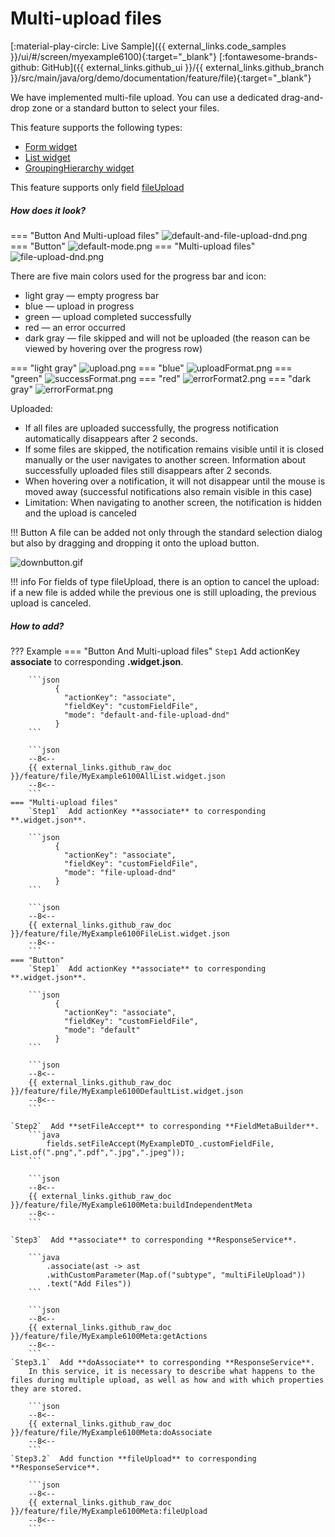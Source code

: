 # Multi-upload files

[:material-play-circle: Live Sample]({{ external_links.code_samples }}/ui/#/screen/myexample6100){:target="_blank"}
[:fontawesome-brands-github: GitHub]({{ external_links.github_ui }}/{{ external_links.github_branch }}/src/main/java/org/demo/documentation/feature/file){:target="_blank"}

We have implemented multi-file upload. You can use a dedicated drag-and-drop zone or a standard button to select your files.

This feature supports the following types:

* [Form widget](/widget/type/form/form)
* [List widget](/widget/type/list/list)
* [GroupingHierarchy widget](/widget/type/groupinghierarchy/groupinghierarchy)


This feature supports only field [fileUpload](/widget/fields/field/fileUpload/fileUpload)

##### How does it look?
=== "Button And Multi-upload files"
    ![default-and-file-upload-dnd.png](default-and-file-upload-dnd.png)
=== "Button"
    ![default-mode.png](default-mode.png)
=== "Multi-upload files"
    ![file-upload-dnd.png](file-upload-dnd.png)

There are five main colors used for the progress bar and icon:

* light gray — empty progress bar
* blue — upload in progress
* green — upload completed successfully
* red — an error occurred
* dark gray — file skipped and will not be uploaded (the reason can be viewed by hovering over the progress row)

=== "light gray"
    ![upload.png](upload.png)
=== "blue"
    ![uploadFormat.png](uploadFormat.png)
=== "green"
    ![successFormat.png](successFormat.png)
=== "red"
    ![errorFormat2.png](errorFormat2.png)
=== "dark gray"
    ![errorFormat.png](errorFormat.png)

Uploaded:

* If all files are uploaded successfully, the progress notification automatically disappears after 2 seconds.
* If some files are skipped, the notification remains visible until it is closed manually or the user navigates to another screen. Information about successfully uploaded files still disappears after 2 seconds.
* When hovering over a notification, it will not disappear until the mouse is moved away (successful notifications also remain visible in this case)
* Limitation: When navigating to another screen, the notification is hidden and the upload is canceled

!!! Button
    A file can be added not only through the standard selection dialog but also by dragging and dropping it onto the upload button.

![downbutton.gif](downbutton.gif)

!!! info
    For fields of type fileUpload, there is an option to cancel the upload: if a new file is added while the previous one is still uploading, the previous upload is canceled.

##### How to add?

??? Example
    === "Button And Multi-upload files"
        `Step1`  Add actionKey **associate** to corresponding **.widget.json**.

        ```json
              {
                "actionKey": "associate",
                "fieldKey": "customFieldFile",
                "mode": "default-and-file-upload-dnd"
              }
        ```
        
        ```json
        --8<--
        {{ external_links.github_raw_doc }}/feature/file/MyExample6100AllList.widget.json
        --8<--
        ``` 
    === "Multi-upload files"
        `Step1`  Add actionKey **associate** to corresponding **.widget.json**.
    
        ```json
              {
                "actionKey": "associate",
                "fieldKey": "customFieldFile",
                "mode": "file-upload-dnd"
              }
        ```
        
        ```json
        --8<--
        {{ external_links.github_raw_doc }}/feature/file/MyExample6100FileList.widget.json
        --8<--
        ``` 
    === "Button"
        `Step1`  Add actionKey **associate** to corresponding **.widget.json**.
    
        ```json
              {
                "actionKey": "associate",
                "fieldKey": "customFieldFile",
                "mode": "default"
              }
        ```
        
        ```json
        --8<--
        {{ external_links.github_raw_doc }}/feature/file/MyExample6100DefaultList.widget.json
        --8<--
        ``` 

    `Step2`  Add **setFileAccept** to corresponding **FieldMetaBuilder**.
        ```java
            fields.setFileAccept(MyExampleDTO_.customFieldFile, List.of(".png",".pdf",".jpg",".jpeg"));
        ```
    
        ```json
        --8<--
        {{ external_links.github_raw_doc }}/feature/file/MyExample6100Meta:buildIndependentMeta
        --8<--
        ```

    `Step3`  Add **associate** to corresponding **ResponseService**.
        
        ```java
            .associate(ast -> ast
            .withCustomParameter(Map.of("subtype", "multiFileUpload"))
            .text("Add Files"))
        ```
    
        ```json
        --8<--
        {{ external_links.github_raw_doc }}/feature/file/MyExample6100Meta:getActions
        --8<--
        ```
    `Step3.1`  Add **doAssociate** to corresponding **ResponseService**. 
        In this service, it is necessary to describe what happens to the files during multiple upload, as well as how and with which properties they are stored.

        ```json
        --8<--
        {{ external_links.github_raw_doc }}/feature/file/MyExample6100Meta:doAssociate
        --8<--
        ```
    `Step3.2`  Add function **fileUpload** to corresponding **ResponseService**.
    
        ```json
        --8<--
        {{ external_links.github_raw_doc }}/feature/file/MyExample6100Meta:fileUpload
        --8<--
        ```